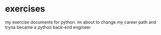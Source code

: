 # exercises
my exercise documents for python.
im about to change my career path and tryna became a python back-end engineer
